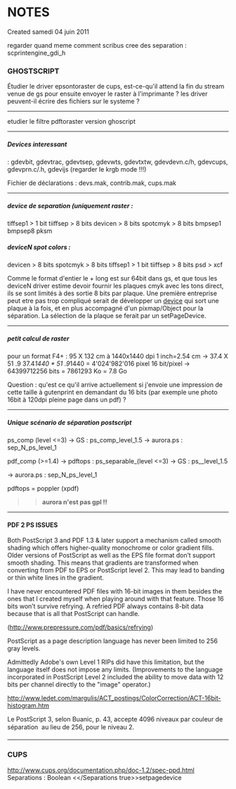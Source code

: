 # NOTES
Created samedi 04 juin 2011


regarder quand meme comment scribus cree des separation :
scprintengine_gdi_h

### GHOSTSCRIPT

Étudier le driver epsontoraster de cups, 
est-ce-qu'il attend la fin du stream venue de gs pour ensuite
envoyer le raster à l'imprimante ?
les driver peuvent-il écrire des fichiers sur le systeme ?
________________________________________________________________________________

etudier le filtre pdftoraster version ghoscript
________________________________________________________________________________

##### Devices interessant
 : gdevbit, gdevtrac, gdevtsep, gdevwts, gdevtxtw,
 gdevdevn.c/h, gdevcups, gdevprn.c/.h, gdevijs (regarder
le krgb mode !!!)


Fichier de déclarations : devs.mak, contrib.mak, cups.mak
________________________________________________________________________________

##### device de separation (uniquement raster :
tiffsep1 > 1 bit
tiiffsep > 8 bits
devicen > 8 bits
spotcmyk > 8 bits
bmpsep1
bmpsep8
pksm

##### deviceN spot colors :
devicen > 8 bits
spotcmyk > 8 bits
tiffsep1 > 1 bit
tiiffsep > 8 bits
psd >
xcf

Comme le format d'entier le + long est sur 64bit dans gs, et que tous les deviceN 
driver estime devoir fournir les plaques cmyk avec les tons direct, ils se sont limités
à des sortie 8 bits par plaque.
Une première entreprise peut etre pas trop compliqué serait de développer un [device](../GRAVURE_GHOSCRIPT_DEVICE.markdown)
qui sort une plaque à la fois, et en plus accompagné d'un pixmap/Object pour 
la séparation. La sélection de la plaque se ferait par un setPageDevice.

________________________________________________________________________________

##### petit calcul de raster

pour un format F4+ : 95 X 132 cm à 1440x1440 dpi
1 inch=2.54 cm -> 37.4 X 51 .9
37.4*1440 * 51 .9*1440 = 4'024'982'016 pixel
16 bit/pixel -> 64399712256 bits = 7861293 Ko = 7.8 Go

Question : qu'est ce qu'il arrive actuellement si j'envoie une impression
de cette taille à gutenprint en demandant du 16 bits (par exemple une
photo 16bit à 120dpi pleine page dans un pdf) ?
________________________________________________________________________________

##### Unique scénario de séparation postscript

ps_comp (level <=3) -> GS : ps_comp_level_1.5 -> aurora.ps : sep_N_ps_level_1

pdf_comp (>=1.4) -> pdftops : ps_separable_(level <=3) -> GS : ps__level_1.5 

   -> aurora.ps : sep_N_ps_level_1

pdftops = poppler (xpdf)
>> **aurora n'est pas gpl !!**

________________________________________________________________________________


#### PDF 2 PS ISSUES

Both PostScript 3 and PDF 1.3 & later support a mechanism called smooth shading which offers higher-quality monochrome or color gradient fills. Older versions of PostScript as well as the EPS file format don’t support smooth shading. This means that gradients are transformed when converting from PDF to EPS or PostScript level 2. This may lead to banding or thin white lines in the gradient.

I have never encountered PDF files with 16-bit images in them besides the ones that I created myself when playing around with that feature. Those 16 bits won’t survive refrying. A refried PDF always contains 8-bit data because that is all that PostScript can handle. 


(<http://www.prepressure.com/pdf/basics/refrying>)

					
					


PostScript as a page description language has never been limited to 256 gray levels.

Admittedly Adobe's own Level 1 RIPs did have this limitation, but the language itself does not impose any limits. (Improvements to the language incorporated in PostScript Level 2 included the ability to move data with 12 bits per channel directly to the "image" operator.)

<http://www.ledet.com/margulis/ACT_postings/ColorCorrection/ACT-16bit-histogram.htm>

					

Le PostScript 3, selon Buanic, p. 43, accepte 4096 niveaux par couleur de séparation  au lieu de 256, pour le niveau 2. 
________________________________________________________________________________



### CUPS
<http://www.cups.org/documentation.php/doc-1.2/spec-ppd.html>
Separations : Boolean <</Separations true>>setpagedevice



